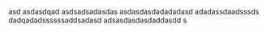 asd
asdasdqad
asdsadsadasdas
asdasdasdadadadasd
adadassdaadsssds
dadqadadssssssaddsadasd
adsasdasdasdaddasdd
s
